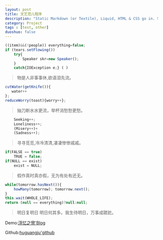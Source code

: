 ```yaml
---
layout: post
title: 文艺范儿程序
description: "Static Markdown (or Textile), Liquid, HTML & CSS go in. Static sites come out ready for deployment. Jekyll template guide,JekyllPure是一个基于jekyll主题,集成了各种方便的插件,以及简洁的页面"
category: Project
tags : [test, other]
duoshuo: false
---
```


```javascript
((item)&&(!people)) everything=false;
if (tears.setFlowing())
    try{
        Speaker skr=new Speaker();
    }
    catch{IOException e;} ( )
```
> 物是人非事事休,欲语泪先流。

```javascript
cutWater(getKnife()){
   water++
};
reduceWorry(toast){worry++};
```
> 抽刀断水水更流，举杯消愁愁更愁。

```javascript
    Seeking++;
    Loneliness++;
    (Misery++)+
    (Sadness++);
```
> 寻寻觅觅,冷冷清清,凄凄惨惨戚戚。

<!-- more -->

```javascript
if(FALSE == true)
    TRUE = false;
if(NULL == exist)
    exist = NULL;
```
>假作真时真亦假，无为有处有还无。

```javascript
while(tomorrow.hasNext()){
    howMany(tomorrow); tomorrow.next();
}
this.wait(WHOLE_LIFE);
return (null == everything)?null:null;
```
>明日复明日 明日何其多。我生待明日，万事成蹉跎。

Demo:[浮忆之窨'Blog](http://huguangju.github.io)

Github:[huguangju'github](https://github.com/huguangju)

